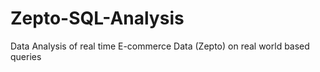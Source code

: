 # Zepto-SQL-Analysis
Data Analysis of real time E-commerce Data (Zepto) on real world based queries
